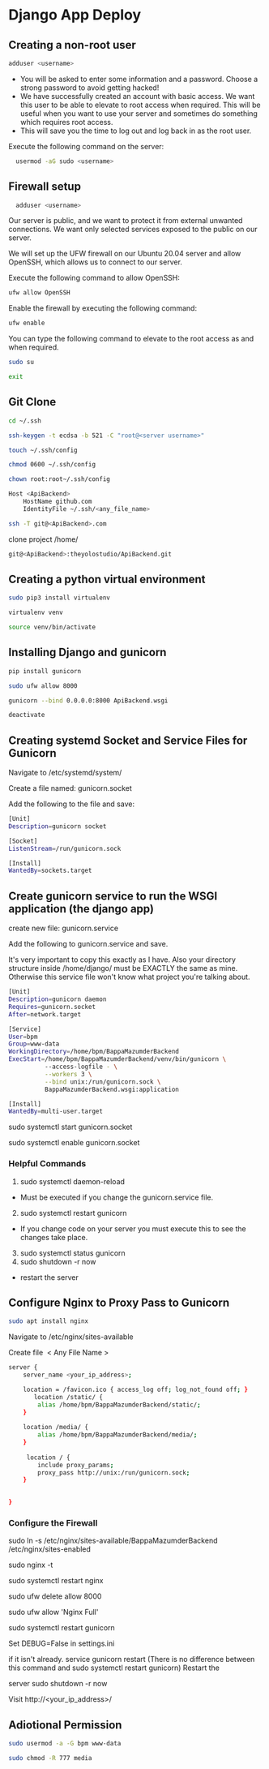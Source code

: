 # Django App Deploy


## Creating a non-root user
```bash
adduser <username>
```
- You will be asked to enter some information and a password. Choose a strong password to avoid getting hacked!
- We have successfully created an account with basic access. We want this user to be able to elevate to root access when required. This will be useful when you want to use your server and sometimes do something which requires root access.
- This will save you the time to log out and log back in as the root user.

Execute the following command on the server:
```bash
  usermod -aG sudo <username>
```

## Firewall setup
```bash
  adduser <username>
```
Our server is public, and we want to protect it from external unwanted connections. We want only selected services exposed to the public on our server.

We will set up the UFW firewall on our Ubuntu 20.04 server and allow OpenSSH, which allows us to connect to our server.

Execute the following command to allow OpenSSH:
```bash
ufw allow OpenSSH
```

Enable the firewall by executing the following command:
```bash
ufw enable
```

You can type the following command to elevate to the root access as and when required.
```bash
sudo su
```

```bash
exit
```

## Git Clone
```bash
cd ~/.ssh
```
```bash
ssh-keygen -t ecdsa -b 521 -C "root@<server username>"
```
```bash
touch ~/.ssh/config
```
```bash
chmod 0600 ~/.ssh/config
```
```bash
chown root:root~/.ssh/config
```

```bash
Host <ApiBackend>
    HostName github.com
    IdentityFile ~/.ssh/<any_file_name>
```

```bash
ssh -T git@<ApiBackend>.com
```
clone project /home/<username>
```bash
git@<ApiBackend>:theyolostudio/ApiBackend.git
```


## Creating a python virtual environment
```bash
sudo pip3 install virtualenv
```
```bash
virtualenv venv
```
```bash
source venv/bin/activate
```

## Installing Django and gunicorn
```bash
pip install gunicorn
```
```bash
sudo ufw allow 8000
```
```bash
gunicorn --bind 0.0.0.0:8000 ApiBackend.wsgi
```
```bash
deactivate
```

## Creating systemd Socket and Service Files for Gunicorn

Navigate to /etc/systemd/system/

Create a file named: gunicorn.socket

Add the following to the file and save:

```bash
[Unit]
Description=gunicorn socket

[Socket]
ListenStream=/run/gunicorn.sock

[Install]
WantedBy=sockets.target
```

## Create gunicorn service to run the WSGI application (the django app)

create new file: gunicorn.service

Add the following to gunicorn.service and save.

It's very important to copy this exactly as I have. Also your directory structure inside /home/django/ must be EXACTLY the same as mine. Otherwise this service file won't know what project you're talking about.


```bash
[Unit]
Description=gunicorn daemon
Requires=gunicorn.socket
After=network.target

[Service]
User=bpm
Group=www-data
WorkingDirectory=/home/bpm/BappaMazumderBackend
ExecStart=/home/bpm/BappaMazumderBackend/venv/bin/gunicorn \
          --access-logfile - \
          --workers 3 \
          --bind unix:/run/gunicorn.sock \
          BappaMazumderBackend.wsgi:application

[Install]
WantedBy=multi-user.target
```

sudo systemctl start gunicorn.socket

sudo systemctl enable gunicorn.socket

### Helpful Commands
1. sudo systemctl daemon-reload
  - Must be executed if you change the gunicorn.service file.
2. sudo systemctl restart gunicorn
- If you change code on your server you must execute this to see the changes take place.
3. sudo systemctl status gunicorn
4. sudo shutdown -r now
- restart the server

## Configure Nginx to Proxy Pass to Gunicorn
```bash
sudo apt install nginx
```
Navigate to /etc/nginx/sites-available

Create file  < Any File Name >

```bash
server {
    server_name <your_ip_address>;

    location = /favicon.ico { access_log off; log_not_found off; }
       location /static/ {
        alias /home/bpm/BappaMazumderBackend/static/;
    }
	
	location /media/ {
		alias /home/bpm/BappaMazumderBackend/media/;
	}
    
     location / {
        include proxy_params;
        proxy_pass http://unix:/run/gunicorn.sock;
    }
    

}
```

### Configure the Firewall
sudo ln -s /etc/nginx/sites-available/BappaMazumderBackend  /etc/nginx/sites-enabled

sudo nginx -t

sudo systemctl restart nginx

sudo ufw delete allow 8000

sudo ufw allow 'Nginx Full'

sudo systemctl restart gunicorn

Set DEBUG=False in settings.ini 

if it isn't already.
service gunicorn restart (There is no difference between this command and sudo systemctl restart gunicorn)
Restart the 

server sudo shutdown -r now


Visit http://<your_ip_address>/

## Adiotional Permission
```bash
sudo usermod -a -G bpm www-data
```
```bash
sudo chmod -R 777 media
```










